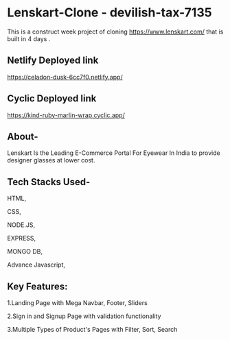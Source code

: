 # Lenskart-Clone - devilish-tax-7135 

This is a construct week project of cloning https://www.lenskart.com/ that is built in 4 days .

## Netlify Deployed link

https://celadon-dusk-6cc7f0.netlify.app/

## Cyclic Deployed link

https://kind-ruby-marlin-wrap.cyclic.app/

## About-

Lenskart Is the Leading E-Commerce Portal For Eyewear In India to provide designer glasses at lower cost.

## Tech Stacks Used-

HTML,

CSS,

NODE.JS,

EXPRESS,

MONGO DB,

Advance Javascript,

## Key Features:

1.Landing Page with Mega Navbar, Footer, Sliders

2.Sign in and Signup Page with validation functionality

3.Multiple Types of Product's Pages with Filter, Sort, Search
